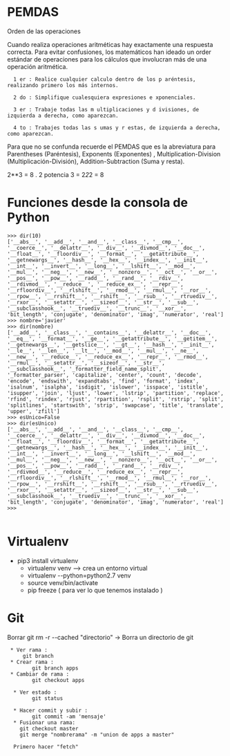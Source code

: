  # PEMDAS 
 Orden de las operaciones

Cuando realiza operaciones aritméticas hay exactamente una respuesta correcta. Para evitar confusiones, los matemáticos han ideado un order estándar de operaciones para los cálculos que involucran más de una operación aritmética.

      1 er : Realice cualquier calculo dentro de los p aréntesis, realizando primero los más internos.

      2 do : Simplifique cualesquiera expresiones e xponenciales.

      3 er : Trabaje todas las m ultiplicaciones y d ivisiones, de izquierda a derecha, como aparezcan.

      4 to : Trabajes todas las s umas y r estas, de izquierda a derecha, como aparezcan.    

Para que no se confunda recuerde el PEMDAS que es la abreviatura para Parentheses (Paréntesis), Exponents (Exponentes) , Multiplication-Division (Multiplicación-División), Addition-Subtraction (Suma y resta). 




2**3 = 8 . 2 potencia 3 = 2*2*2 = 8


# Funciones desde la consola de Python
```
>>> dir(10)
['__abs__', '__add__', '__and__', '__class__', '__cmp__', '__coerce__', '__delattr__', '__div__', '__divmod__', '__doc__', '__float__', '__floordiv__', '__format__', '__getattribute__', '__getnewargs__', '__hash__', '__hex__', '__index__', '__init__', '__int__', '__invert__', '__long__', '__lshift__', '__mod__', '__mul__', '__neg__', '__new__', '__nonzero__', '__oct__', '__or__', '__pos__', '__pow__', '__radd__', '__rand__', '__rdiv__', '__rdivmod__', '__reduce__', '__reduce_ex__', '__repr__', '__rfloordiv__', '__rlshift__', '__rmod__', '__rmul__', '__ror__', '__rpow__', '__rrshift__', '__rshift__', '__rsub__', '__rtruediv__', '__rxor__', '__setattr__', '__sizeof__', '__str__', '__sub__', '__subclasshook__', '__truediv__', '__trunc__', '__xor__', 'bit_length', 'conjugate', 'denominator', 'imag', 'numerator', 'real']
>>> nombre='javier'
>>> dir(nombre)
['__add__', '__class__', '__contains__', '__delattr__', '__doc__', '__eq__', '__format__', '__ge__', '__getattribute__', '__getitem__', '__getnewargs__', '__getslice__', '__gt__', '__hash__', '__init__', '__le__', '__len__', '__lt__', '__mod__', '__mul__', '__ne__', '__new__', '__reduce__', '__reduce_ex__', '__repr__', '__rmod__', '__rmul__', '__setattr__', '__sizeof__', '__str__', '__subclasshook__', '_formatter_field_name_split', '_formatter_parser', 'capitalize', 'center', 'count', 'decode', 'encode', 'endswith', 'expandtabs', 'find', 'format', 'index', 'isalnum', 'isalpha', 'isdigit', 'islower', 'isspace', 'istitle', 'isupper', 'join', 'ljust', 'lower', 'lstrip', 'partition', 'replace', 'rfind', 'rindex', 'rjust', 'rpartition', 'rsplit', 'rstrip', 'split', 'splitlines', 'startswith', 'strip', 'swapcase', 'title', 'translate', 'upper', 'zfill']
>>> esUnico=False
>>> dir(esUnico)
['__abs__', '__add__', '__and__', '__class__', '__cmp__', '__coerce__', '__delattr__', '__div__', '__divmod__', '__doc__', '__float__', '__floordiv__', '__format__', '__getattribute__', '__getnewargs__', '__hash__', '__hex__', '__index__', '__init__', '__int__', '__invert__', '__long__', '__lshift__', '__mod__', '__mul__', '__neg__', '__new__', '__nonzero__', '__oct__', '__or__', '__pos__', '__pow__', '__radd__', '__rand__', '__rdiv__', '__rdivmod__', '__reduce__', '__reduce_ex__', '__repr__', '__rfloordiv__', '__rlshift__', '__rmod__', '__rmul__', '__ror__', '__rpow__', '__rrshift__', '__rshift__', '__rsub__', '__rtruediv__', '__rxor__', '__setattr__', '__sizeof__', '__str__', '__sub__', '__subclasshook__', '__truediv__', '__trunc__', '__xor__', 'bit_length', 'conjugate', 'denominator', 'imag', 'numerator', 'real']
>>>


```



# Virtualenv

* pip3 install virtualenv
  - virtualenv venv --> crea un entorno virtual 
  - virtualenv --python=python2.7 venv
  - source venv/bin/activate
  - pip freeze ( para ver lo que tenemos instalado )




# Git 
  Borrar git rm -r --cached "directorio" -> Borra un directorio de git 

     * Ver rama :
         git branch
     * Crear rama :
            git branch apps
     * Cambiar de rama :
            git checkout apps

      * Ver estado :
            git status

      * Hacer commit y subir :
            git commit -am 'mensaje'
      * Fusionar una rama:
        git checkout master 
        git merge "nombrerama" -m "union de apps a master"

      Primero hacer "fetch"